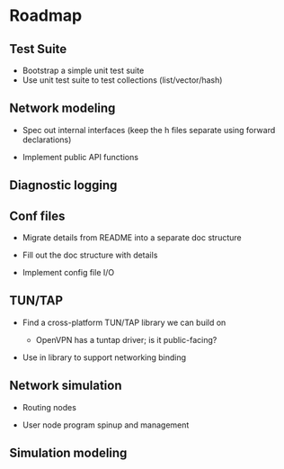 
# Roadmap

## Test Suite

* Bootstrap a simple unit test suite
* Use unit test suite to test collections (list/vector/hash)

## Network modeling

* Spec out internal interfaces (keep the h files separate using forward
  declarations)

* Implement public API functions

## Diagnostic logging

## Conf files

* Migrate details from README into a separate doc structure

* Fill out the doc structure with details

* Implement config file I/O

## TUN/TAP

* Find a cross-platform TUN/TAP library we can build on
    * OpenVPN has a tuntap driver; is it public-facing?

* Use in library to support networking binding

## Network simulation

* Routing nodes

* User node program spinup and management

## Simulation modeling

